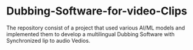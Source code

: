 # Dubbing-Software-for-video-Clips
The repository consist of a project that used various AI/ML models and implemented them to develop a multilingual Dubbing Software with Synchronized lip to audio Vedios.
